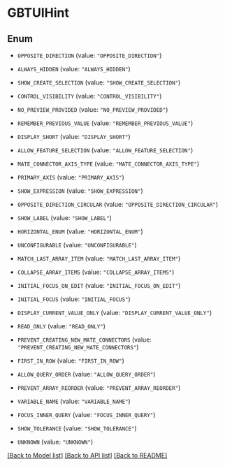# GBTUIHint

## Enum


* `OPPOSITE_DIRECTION` (value: `"OPPOSITE_DIRECTION"`)

* `ALWAYS_HIDDEN` (value: `"ALWAYS_HIDDEN"`)

* `SHOW_CREATE_SELECTION` (value: `"SHOW_CREATE_SELECTION"`)

* `CONTROL_VISIBILITY` (value: `"CONTROL_VISIBILITY"`)

* `NO_PREVIEW_PROVIDED` (value: `"NO_PREVIEW_PROVIDED"`)

* `REMEMBER_PREVIOUS_VALUE` (value: `"REMEMBER_PREVIOUS_VALUE"`)

* `DISPLAY_SHORT` (value: `"DISPLAY_SHORT"`)

* `ALLOW_FEATURE_SELECTION` (value: `"ALLOW_FEATURE_SELECTION"`)

* `MATE_CONNECTOR_AXIS_TYPE` (value: `"MATE_CONNECTOR_AXIS_TYPE"`)

* `PRIMARY_AXIS` (value: `"PRIMARY_AXIS"`)

* `SHOW_EXPRESSION` (value: `"SHOW_EXPRESSION"`)

* `OPPOSITE_DIRECTION_CIRCULAR` (value: `"OPPOSITE_DIRECTION_CIRCULAR"`)

* `SHOW_LABEL` (value: `"SHOW_LABEL"`)

* `HORIZONTAL_ENUM` (value: `"HORIZONTAL_ENUM"`)

* `UNCONFIGURABLE` (value: `"UNCONFIGURABLE"`)

* `MATCH_LAST_ARRAY_ITEM` (value: `"MATCH_LAST_ARRAY_ITEM"`)

* `COLLAPSE_ARRAY_ITEMS` (value: `"COLLAPSE_ARRAY_ITEMS"`)

* `INITIAL_FOCUS_ON_EDIT` (value: `"INITIAL_FOCUS_ON_EDIT"`)

* `INITIAL_FOCUS` (value: `"INITIAL_FOCUS"`)

* `DISPLAY_CURRENT_VALUE_ONLY` (value: `"DISPLAY_CURRENT_VALUE_ONLY"`)

* `READ_ONLY` (value: `"READ_ONLY"`)

* `PREVENT_CREATING_NEW_MATE_CONNECTORS` (value: `"PREVENT_CREATING_NEW_MATE_CONNECTORS"`)

* `FIRST_IN_ROW` (value: `"FIRST_IN_ROW"`)

* `ALLOW_QUERY_ORDER` (value: `"ALLOW_QUERY_ORDER"`)

* `PREVENT_ARRAY_REORDER` (value: `"PREVENT_ARRAY_REORDER"`)

* `VARIABLE_NAME` (value: `"VARIABLE_NAME"`)

* `FOCUS_INNER_QUERY` (value: `"FOCUS_INNER_QUERY"`)

* `SHOW_TOLERANCE` (value: `"SHOW_TOLERANCE"`)

* `UNKNOWN` (value: `"UNKNOWN"`)


[[Back to Model list]](../README.md#documentation-for-models) [[Back to API list]](../README.md#documentation-for-api-endpoints) [[Back to README]](../README.md)


